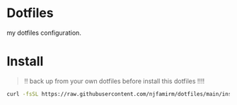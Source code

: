 # Dotfiles

my dotfiles configuration.

# Install

> ‼️ back up from your own dotfiles before install this dotfiles !!!!

```sh
curl -fsSL https://raw.githubusercontent.com/njfamirm/dotfiles/main/install.sh | bash
```

